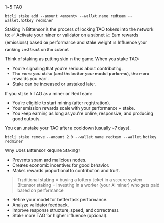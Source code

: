 1~5 TAO

```
btcli stake add --amount <amount> --wallet.name redteam --wallet.hotkey redminer
```

Staking in Bittensor is the process of locking TAO tokens into the network to:
✅ Activate your miner or validator on a subnet
📈 Earn rewards (emissions) based on performance and stake weight
📊 Influence your ranking and trust on the subnet


Think of staking as putting skin in the game. When you stake TAO:
- You’re signaling that you’re serious about contributing.
- The more you stake (and the better your model performs), the more rewards you earn.
- Stake can be increased or unstaked later.

If you stake 5 TAO as a miner on RedTeam:
- You’re eligible to start mining (after registration).
- Your emission rewards scale with your performance + stake.
- You keep earning as long as you're online, responsive, and producing good outputs.

You can unstake your TAO after a cooldown (usually ~7 days).
```
btcli stake remove --amount 2.0 --wallet.name redteam --wallet.hotkey redminer

```

Why Does Bittensor Require Staking?
- Prevents spam and malicious nodes.
- Creates economic incentives for good behavior.
- Makes rewards proportional to contribution and trust.

> Traditional staking = buying a lottery ticket in a secure system
    Bittensor staking = investing in a worker (your AI miner) who gets paid based on performance


- Refine your model for better task performance.
- Analyze validator feedback.
- Improve response structure, speed, and correctness.
- Stake more TAO for higher influence (optional).


